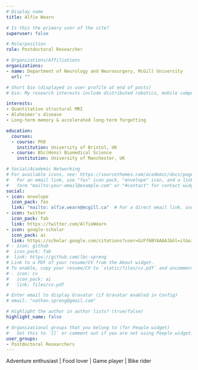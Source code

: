 ```yaml
---
# Display name
title: Alfie Wearn

# Is this the primary user of the site?
superuser: false

# Role/position
role: Postdoctoral Researcher

# Organizations/Affiliations
organizations:
- name: Department of Neurology and Neurosurgery, McGill University
  url: ""

# Short bio (displayed in user profile at end of posts)
# bio: My research interests include distributed robotics, mobile computing and programmable matter.

interests:
- Quantitative structural MRI
- Alzheimer's disease
- Long-term memory & accelerated long-term forgetting

education:
  courses:
  - course: PhD 
    institution: University of Bristol, UK
  - course: BSc(Hons) Biomedical Science 
    institution: University of Manchester, UK

# Social/Academic Networking
# For available icons, see: https://sourcethemes.com/academic/docs/page-builder/#icons
#   For an email link, use "fas" icon pack, "envelope" icon, and a link in the
#   form "mailto:your-email@example.com" or "#contact" for contact widget.
social:
- icon: envelope
  icon_pack: fas
  link: "mailto: alfie.wearn@mcgill.ca"  # For a direct email link, use "mailto:test@example.org".
- icon: twitter
  icon_pack: fab
  link: https://twitter.com/AlfieWearn
- icon: google-scholar
  icon_pack: ai
  link: https://scholar.google.com/citations?user=GzFf6BYAAAAJ&hl=it&oi=ao
# - icon: github
#  icon_pack: fab
#  link: https://github.com/lbc-spreng
# Link to a PDF of your resume/CV from the About widget.
# To enable, copy your resume/CV to `static/files/cv.pdf` and uncomment the lines below.
# - icon: cv
#   icon_pack: ai
#   link: files/cv.pdf

# Enter email to display Gravatar (if Gravatar enabled in Config)
# email: "nathan.spreng@gmail.com"

# Highlight the author in author lists? (true/false)
highlight_name: false

# Organizational groups that you belong to (for People widget)
#   Set this to `[]` or comment out if you are not using People widget.
user_groups:
- Postdoctoral Researchers
---
```


Adventure enthusiast | Food lover | Game player | Bike rider 

